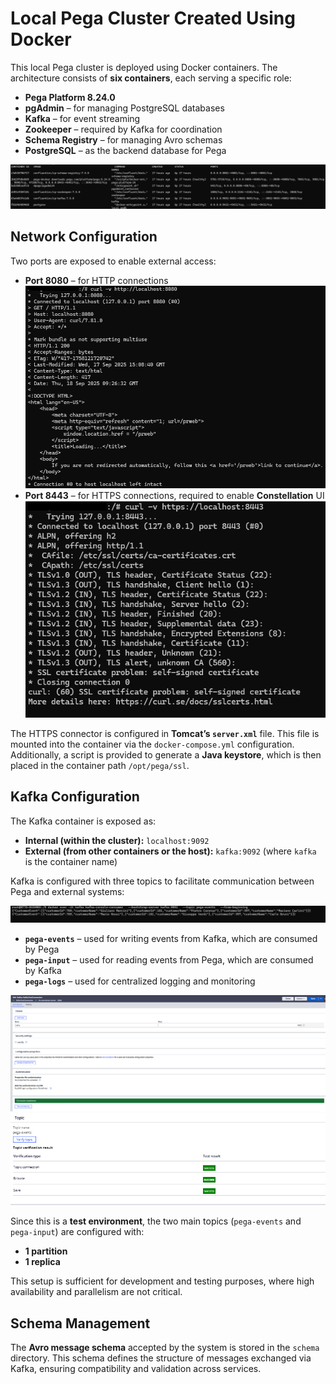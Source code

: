 # Local Pega Cluster Created Using Docker

This local Pega cluster is deployed using Docker containers. The architecture consists of **six containers**, each serving a specific role:

- **Pega Platform 8.24.0**
- **pgAdmin** – for managing PostgreSQL databases
- **Kafka** – for event streaming
- **Zookeeper** – required by Kafka for coordination
- **Schema Registry** – for managing Avro schemas
- **PostgreSQL** – as the backend database for Pega

![Alt text](images/Cluster.png)  

## Network Configuration

Two ports are exposed to enable external access:

- **Port 8080** – for HTTP connections
![Alt text](images/http.png)  
- **Port 8443** – for HTTPS connections, required to enable **Constellation** UI
![Alt text](images/https.png)  


The HTTPS connector is configured in **Tomcat’s `server.xml`** file. This file is mounted into the container via the `docker-compose.yml` configuration. Additionally, a script is provided to generate a **Java keystore**, which is then placed in the container path `/opt/pega/ssl`.

## Kafka Configuration

The Kafka container is exposed as:

- **Internal (within the cluster):** `localhost:9092`
- **External (from other containers or the host):** `kafka:9092` (where `kafka` is the container name)

Kafka is configured with three topics to facilitate communication between Pega and external systems:

![Alt text](images/KafkaTopic.png)  

- **`pega-events`** – used for writing events from Kafka, which are consumed by Pega
- **`pega-input`** – used for reading events from Pega, which are consumed by Kafka
- **`pega-logs`** – used for centralized logging and monitoring

![Alt text](images/PegaKafkaConnection.png)  
![Alt text](images/pegaTopic.png)  
  



Since this is a **test environment**, the two main topics (`pega-events` and `pega-input`) are configured with:

- **1 partition**
- **1 replica**

This setup is sufficient for development and testing purposes, where high availability and parallelism are not critical.

## Schema Management

The **Avro message schema** accepted by the system is stored in the `schema` directory. This schema defines the structure of messages exchanged via Kafka, ensuring compatibility and validation across services.
